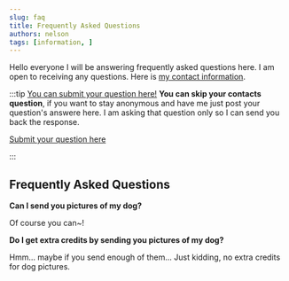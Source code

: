 ```yaml
---
slug: faq
title: Frequently Asked Questions
authors: nelson
tags: [information, ]
---
```


Hello everyone I will be answering frequently asked questions here. I am open to
receiving any questions. Here is [my contact information](/docs/contact). 


<!--truncate-->

:::tip [You can submit your question here!](https://docs.google.com/forms/d/e/1FAIpQLSddepUVJeAYT6WRtZR48EKSe9XRbJ-hxFLGYMaMl1F8Ybp9hA/viewform?usp=sf_link)
**You can skip your contacts question**, if you want to stay anonymous and have me just
post your question's answere here. I am asking that question only so I can send you back
the response.

[Submit your question here](https://docs.google.com/forms/d/e/1FAIpQLSddepUVJeAYT6WRtZR48EKSe9XRbJ-hxFLGYMaMl1F8Ybp9hA/viewform?usp=sf_link)

:::

## Frequently Asked Questions

**Can I send you pictures of my dog?**

Of course you can~!


**Do I get extra credits by sending you pictures of my dog?**

Hmm... maybe if you send enough of them... Just kidding, no extra credits for
dog pictures. 

